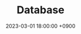 ---
layout  : category
title   : Database
summary : 카테고리
date    : 2023-03-01 18:00:00 +0900
updated : 2023-03-02 20:00:00 +0900
tag     : database
toc     : true
public  : true
parent  : [[/index]]
latex   : false
---